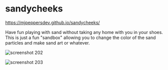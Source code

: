 # sandycheeks

https://mjpeppersdev.github.io/sandycheeks/


Have fun playing with sand without taking any home with you in your shoes. This is just a fun "sandbox" allowing you to change the color of the sand particles and make sand art or whatever.


![screenshot 202](https://user-images.githubusercontent.com/28616709/50041910-02a01380-0011-11e9-92b9-e5d91bd18ac9.png)


![screenshot 203](https://user-images.githubusercontent.com/28616709/50041911-05026d80-0011-11e9-9361-65b428b6f3bb.png)
